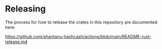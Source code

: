 # Releasing

The process for how to release the crates in this repository are documented here:

https://github.com/shantanu-hashcash/actions/blob/main/README-rust-release.md
